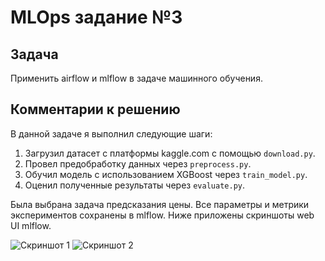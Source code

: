 # MLOps задание №3

## Задача

Применить airflow и mlflow в задаче машинного обучения.

## Комментарии к решению

В данной задаче я выполнил следующие шаги:

1. Загрузил датасет с платформы kaggle.com с помощью `download.py`.
2. Провел предобработку данных через `preprocess.py`.
3. Обучил модель с использованием XGBoost через `train_model.py`.
4. Оценил полученные результаты через `evaluate.py`.

Была выбрана задача предсказания цены. Все параметры и метрики экспериментов сохранены в mlflow. Ниже приложены скриншоты web UI mlflow.

![Скриншот 1](path/to/screenshot1.jpg)
![Скриншот 2](path/to/screenshot2.jpg)
